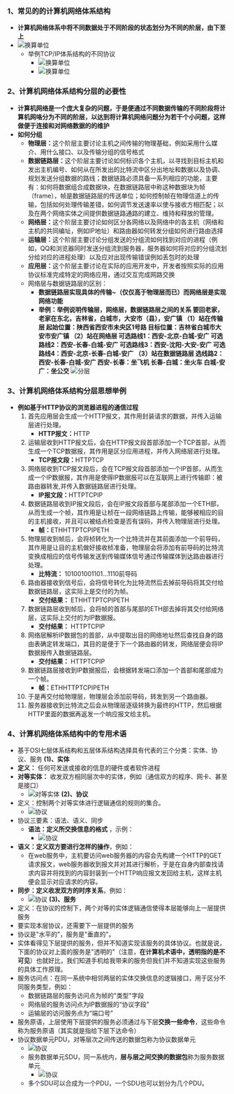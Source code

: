 ### 1、常见的的计算机网络体系结构
+ **计算机网络体系中将不同数据处于不同阶段的状态划分为不同的阶层，由下至上**
+ ![换算单位](计算机网络/imgs/1.5(1).png)
	+ 举例TCP/IP体系结构的不同协议
		+  ![换算单位](计算机网络/imgs/1.5(2).png)
		+  ![换算单位](计算机网络/imgs/1.5(3).png)
### 2、计算机网络体系结构分层的必要性
+ **计算机网络是一个庞大复杂的问题，于是便通过不同数据传输的不同阶段将计算机网咯分为不同的阶层，以达到将计算机网络问题分为若干个小问题，这样做便于连接和对网络数据的的维护**
+ **如何分组**
	+ **物理层：**<font>这个阶层主要讨论主机之间传输的物理基础，例如采用什么媒介、用什么接口、以及传输分组的信号格式</font>
	+ **数据链路层：**<font>这个阶层主要讨论如何标识各个主机，以寻找到目标主机和发出主机编号、如何从在所发出的比特流中区分出地址和数据以及协调、规划发送分组数据的路线；数据链路必须具备一系列相应的功能，主要有：如何将数据组合成数据块，在数据链路层中称这种数据块为帧（frame），帧是数据链路层的传送单位；如何控制帧在物理信道上的传输，包括如何处理传输差错，如何调节发送速率以使与接收方相匹配；以及在两个网络实体之间提供数据链路通路的建立、维持和释放的管理。</font>
	+ **网络层：**<font>这个阶层主要讨论如何区分各网络以及网络中的各主机（网络和主机的共同编址，例如IP地址）和路由器如何转发分组如何进行路由选择</font>
	+ **运输层：**<font>这个阶层主要讨论分组发送的分组流如何找到对应的进程（例如，QQ和浏览器同时发送分组流到服务器，服务器如何将对应的分组流划分给对应的进程处理）以及应对出现传输错误例如丢包时的处理</font>
	+ **应用层：**<font>这个阶层主要讨论在实际的应用开发中，开发者按照实际的应用协议标准完成特定的网络应用，通过交互完成网路交换</font>
	+ 网络层与数据链路层的区别：
		+ **数据链路层实现具体的传输~（仅仅高于物理层而已）而网络层是实现网络功能**
		+ **举例：举例说明传输层，网络层，数据链路层之间的关系
			要回老家，老家在东北，吉林省，白城市，大安市（县），安广镇
			（1）站在传输层
			起始位置：陕西省西安市未央区1号路
			目标位置：吉林省白城市大安市安广镇
			（2）站在网络层
			可选路线1：西安-北京-白城-安广
			可选路线2：西安-长春-白城-安广
			可选路线3：西安-沈阳-大安-安广
			可选路线4：西安-北京-长春-白城-安广
			（3）站在数据链路层
			选线路2：西安-长春-白城-安广
			西安-长春：坐飞机
			长春-白城：坐火车
			白城-安广：坐公交**
	![分层](计算机网络/imgs/1.5(4).png)

### 3、计算机网络体系结构分层思想举例
+ **例如基于HTTP协议的浏览器进程的通信过程**
	1. 首先应用层会生成一个HTTP报文，<font>其作用封装请求的数据</font>，并传入运输层进行处理。
		+  **HTTP报文：**<span class="HTTP">HTTP</span>
	2. 运输层收到HTTP报文后，会在HTTP报文段首部添加一个TCP首部，从而生成一个TCP数据报，<font>其作用是区分应用进程</font>，并传入网络层进行处理。
		+ **TCP报文段：**<span class="HTTP">HTTP</span><span class="TCP">TCP</span>
	3. 网络层收到TCP报文段后，会在TCP报文段首部添加一个IP首部，从而生成一个IP数据报，<font>其作用是使得IP数据报可以在互联网上进行传输即：被路由器转发</font>,并传入数据链路层进行处理。
	   + **IP报文段：**<span class="HTTP">HTTP</span><span class="TCP">TCP</span><span class="IP">IP</span>
	4. 数据链路层收到IP报文段后，会在IP报文段首部与尾部添加一个ETH部，从而生成一个<font>帧</font>，<font>其作用是让桢在一段网络链路上传输，能够被相应的目的主机接收，并且可以被结点检查是否有误码</font>，并传入物理层进行处理。
		+ **帧：**<span class="ETH">ETH</span><span class="HTTP">HTTP</span><span class="TCP">TCP</span><span class="IP">IP</span><span class="ETH">ETH</span>
	5. 物理层收到帧后，会将桢转化为一个比特流并在其前面添加一个前导码，<font>其作用是让目的主机做好接收桢准备</font>，物理层会将添加有前导码的比特流变换成相应的信号传输发送到传输媒体信号通过传输媒体到达路由器进行处理。
		+ **比特流：** <span class="BIT">101001001101...1110</span><span class="FONT">前导码</span>
	6. 路由器接收到信号后，会将信号转化为比特流然后去掉前导码将其交付给数据链路层，这实际上是交付的为帧。
		+ **交付结果：** <span class="ETH">ETH</span><span class="HTTP">HTTP</span><span class="TCP">TCP</span><span class="IP">IP</span><span class="ETH">ETH</span>
	7. 数据链路层收到帧后，会将帧的首部与尾部的ETH部去掉将其交付给网络层，这实际上交付的为IP数据报。
		+ **交付结果：** <span class="HTTP">HTTP</span><span class="TCP">TCP</span><span class="IP">IP</span>
	8. 网络层解析IP数据包的首部，从中提取出目的网络地址然后查找自身的路由表确定转发端口，其目的是便于下一个路由器的转发，网络层便会将IP数据报传入数据链路层。
		+ **交付结果：** <span class="HTTP">HTTP</span><span class="TCP">TCP</span><span class="IP">IP</span>
	9. 数据链路层接收到IP数据报后，会根据转发端口添加一个首部和尾部成为一个帧。
		+ **帧：**<span class="ETH">ETH</span><span class="HTTP">HTTP</span><span class="TCP">TCP</span><span class="IP">IP</span><span class="ETH">ETH</span>
	10. 于是再交付给物理层，物理层会添加前导码，转发到另一个路由器。
	11. 服务器接收到比特流之后会从物理层逐级转换为最终的<span class="HTTP">HTTP</span>，然后根据HTTP里面的数据再返发一个响应报文给主机。
### 4、计算机网络体系结构中的专用术语
+ 基于OSI七层体系结构和五层体系结构选择具有代表的三个分类：<font>实体、协议、服务</font>
**(1)、实体**
+ **定义：** 任何可发送或接收的信息的<font>硬件</font>或者<font>软件进程</font>
+ **对等实体：** 收发双方<font>相同层次中的实体</font>，例如（通信双方的程序、网卡、甚至是接口）  
	+ ![对等实体](计算机网络/imgs/1.5(5).png)
**(2)、协议**
+ 定义：控制两个对等实体进行逻辑通信的规则的集合。
	+ ![协议](计算机网络/imgs/1.5(6).png)
+ 协议三要素：<font>语法、语义、同步</font>
	+ **语法：定义所交换信息的格式** ，示例：
		+  ![协议](计算机网络/imgs/1.5(7).png)
+ **语义：定义双方要进行怎样的操作**，例如：
	+ 在web服务中，主机要访问web服务器的内容会先构建一个HTTP的GET请求报文，web服务器收到报文并对其进行解析，于是在自身内部查找请求内容并将找到的内容封装到一个HTTP响应报文发回给主机，这样主机便会显示对应请求的内容。
+ **同步：定义收发双方的时序关系**，例如：
	+ ![协议](计算机网络/imgs/1.5(8).png)
**(3)、服务**
+ 定义：在协议的控制下，两个对等的实体逻辑通信使得本层能够向上一层提供服务
+ 要实现本层协议，还需要下一层提供的服务
+ 协议是<font>"水平的"</font>，服务是<font>"垂直的"</font>。
+ 实体看得见下层提供的服务，但并不知道实现该服务的具体协议。也就是说，下面的协议对上面的服务是<font>"透明的"</font>（注意，**在计算机术语中，透明指的是不可见**）也就好比，我们知道手机给我带来的服务但我们并不知道实现这些服务的具体工作原理。
+ 服务访问点：在同一系统中<font>相邻两层的实体交换信息的逻辑接口</font>，用于区分不同服务类型，例如：
	+ 数据链路层的服务访问点为帧的"类型"字段
	+ 网络层的服务访问点为IP数据报的“协议字段”
	+ 运输层的访问服务点为“端口号”
+ 服务原语，上层使用下层提供的服务必须通过与下层**交换一些命令**，这些命令称为服务原语（其实就是指给下层下达命令）
+ 协议数据单元PDU，对等层次之间传送的<font>数据包</font>称为协议数据单元
	+  ![协议](计算机网络/imgs/1.5(9).png)
	+ 服务数据单元SDU，<font>同一系统内</font>，**层与层之间交换的数据包**称为服务数据单元
		+   ![协议](计算机网络/imgs/1.5(10).png)
	+ 多个SDU可以合成为一个PDU，一个SDU也可以划分为几个PDU。